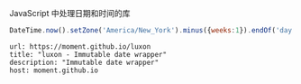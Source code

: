 JavaScript 中处理日期和时间的库

```js
DateTime.now().setZone('America/New_York').minus({weeks:1}).endOf('day').toISO();
```

```cardlink
url: https://moment.github.io/luxon
title: "luxon - Immutable date wrapper"
description: "Immutable date wrapper"
host: moment.github.io
```
